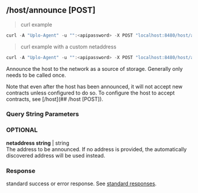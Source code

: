 ## /host/announce [POST]
> curl example

```go
curl -A "Uplo-Agent" -u "":<apipassword> -X POST "localhost:8480/host/announce"
```
> curl example with a custom netaddress

```go
curl -A "Uplo-Agent" -u "":<apipassword> -X POST "localhost:8480/host/announce?netaddress=uplohost.example.net"
```

Announce the host to the network as a source of storage. Generally only needs to
be called once.

Note that even after the host has been announced, it will not accept new
contracts unless configured to do so. To configure the host to accept contracts,
see [/host](## /host [POST]).

### Query String Parameters
### OPTIONAL
**netaddress string** | string  
The address to be announced. If no address is provided, the automatically
discovered address will be used instead.

### Response

standard success or error response. See [standard
responses](#Standard-Responses).
